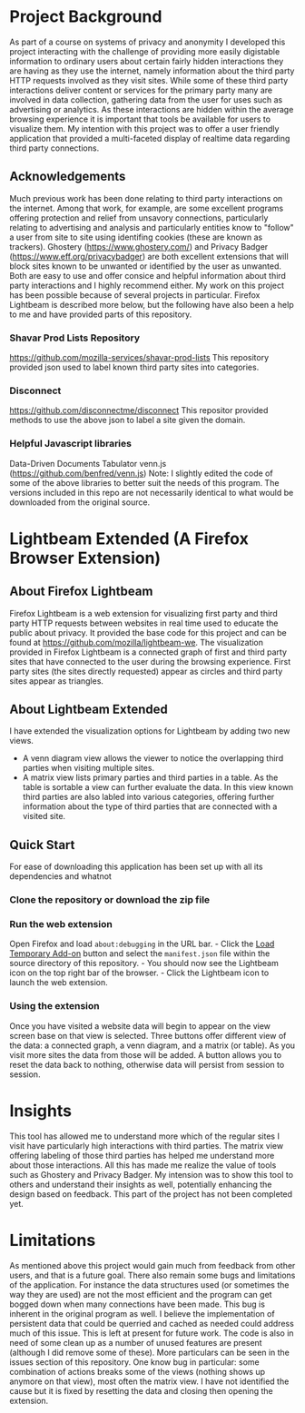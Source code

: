 # Project Background
As part of a course on systems of privacy and anonymity I developed this project interacting with the challenge of providing more easily digistable information to ordinary users about certain fairly hidden interactions they are having as they use the internet, namely information about the third party HTTP requests involved as they visit sites. While some of these third party interactions deliver content or services for the primary party many are involved in data collection, gathering data from the user for uses such as advertising or analytics. As these interactions are hidden within the average browsing experience it is important that tools be available for users to visualize them. My intention with this project was to offer a user friendly application that provided a multi-faceted display of realtime data regarding third party connections.

## Acknowledgements
Much previous work has been done relating to third party interactions on the internet. Among that work, for example, are some excellent programs offering protection and relief from unsavory connections, particularly relating to advertising and analysis and particularly entities know to "follow" a user from site to site using identifing cookies (these are known as trackers). Ghostery (https://www.ghostery.com/) and Privacy Badger (https://www.eff.org/privacybadger) are both excellent extensions that will block sites known to be unwanted or identified by the user as unwanted. Both are easy to use and offer consice and helpful information about third party interactions and I highly recommend either.
My work on this project has been possible because of several projects in particular. Firefox Lightbeam is described more below, but the following have also been a help to me and have provided parts of this repository.
### Shavar Prod Lists Repository
https://github.com/mozilla-services/shavar-prod-lists
This repository provided json used to label known third party sites into categories.
### Disconnect
https://github.com/disconnectme/disconnect
This repositor provided methods to use the above json to label a site given the domain.
### Helpful Javascript libraries
Data-Driven Documents
Tabulator
venn.js (https://github.com/benfred/venn.js)
Note: I slightly edited the code of some of the above libraries to better suit the needs of this program. The versions included in this repo are not necessarily identical to what would be downloaded from the original source.

# Lightbeam Extended (A Firefox Browser Extension)

## About Firefox Lightbeam
Firefox Lightbeam is a web extension for visualizing first party and third party HTTP requests between websites in real time used to educate the public about privacy. It provided the base code for this project and can be found at https://github.com/mozilla/lightbeam-we.
The visualization provided in Firefox Lightbeam is a connected graph of first and third party sites that have connected to the user during the browsing experience. First party sites (the sites directly requested) appear as circles and third party sites appear as triangles.

## About Lightbeam Extended
I have extended the visualization options for Lightbeam by adding two new views.
- A venn diagram view allows the viewer to notice the overlapping third parties when visiting multiple sites.
- A matrix view lists primary parties and third parties in a table. As the table is sortable a view can further evaluate the data. In this view known third parties are also labled into various categories, offering further information about the type of third parties that are connected with a visited site.

## Quick Start
For ease of downloading this application has been set up with all its dependencies and whatnot

### Clone the repository or download the zip file

### Run the web extension
Open Firefox and load `about:debugging` in the URL bar.
    - Click the [Load Temporary Add-on](https://developer.mozilla.org/en-US/Add-ons/WebExtensions/Temporary_Installation_in_Firefox) button and select the `manifest.json` file within the source directory of this repository.
    - You should now see the Lightbeam icon on the top right bar of the browser.
    - Click the Lightbeam icon to launch the web extension.
    
### Using the extension
Once you have visited a website data will begin to appear on the view screen base on that view is selected. Three buttons offer different view of the data: a connected graph, a venn diagram, and a matrix (or table). As you visit more sites the data from those will be added. A button allows you to reset the data back to nothing, otherwise data will persist from session to session.

# Insights
This tool has allowed me to understand more which of the regular sites I visit have particularly high interactions with third parties. The matrix view offering labeling of those third parties has helped me understand more about those interactions. All this has made me realize the value of tools such as Ghostery and Privacy Badger. My intension was to show this tool to others and understand their insights as well, potentially enhancing the design based on feedback. This part of the project has not been completed yet.

# Limitations
As mentioned above this project would gain much from feedback from other users, and that is a future goal. There also remain some bugs and limitations of the application. For instance the data structures used (or sometimes the way they are used) are not the most efficient and the program can get bogged down when many connections have been made. This bug is inherent in the original program as well. I believe the implementation of persistent data that could be querried and cached as needed could address much of this issue. This is left at present for future work. The code is also in need of some clean up as a number of unused features are present (although I did remove some of these). More particulars can be seen in the issues section of this repository.
One know bug in particular: some combination of actions breaks some of the views (nothing shows up anymore on that view), most often the matrix view. I have not identified the cause but it is fixed by resetting the data and closing then opening the extension. 
